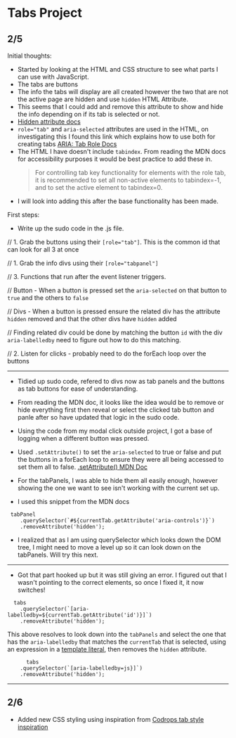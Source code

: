 # Tabs Project

## 2/5

Initial thoughts:

- Started by looking at the HTML and CSS structure to see what parts I can use with JavaScript.
- The tabs are buttons
- The info the tabs will display are all created however the two that are not the active page are hidden and use `hidden` HTML Attribute.
- This seems that I could add and remove this attribute to show and hide the info depending on if its tab is selected or not.
- [Hidden attribute docs](https://developer.mozilla.org/en-US/docs/Web/HTML/Global_attributes/hidden)
- `role="tab"` and `aria-selected` attributes are used in the HTML, on investigating this I found this link which explains how to use both for creating tabs [ARIA: Tab Role Docs](https://developer.mozilla.org/en-US/docs/Web/Accessibility/ARIA/Roles/Tab_Role)
- The HTML I have doesn't include `tabindex`. From reading the MDN docs for accessibility purposes it would be best practice to add these in.
  > For controlling tab key functionality for elements with the role tab, it is recommended to set all non-active elements to tabindex=-1, and to set the active element to tabindex=0.
- I will look into adding this after the base functionality has been made.

First steps:

- Write up the sudo code in the .js file.

// 1. Grab the buttons using their `[role="tab"]`. This is the common id that can look for all 3 at once

// 1. Grab the info divs using their `[role="tabpanel"]`

// 3. Functions that run after the event listener triggers.

// Button - When a button is pressed set the `aria-selected` on that button to `true` and the others to `false`

// Divs - When a button is pressed ensure the related div has the attribute `hidden` removed and that the other divs have `hidden` added

// Finding related div could be done by matching the button `id` with the div `aria-labelledby` need to figure out how to do this matching.

// 2. Listen for clicks - probably need to do the forEach loop over the buttons

---

- Tidied up sudo code, refered to divs now as tab panels and the buttons as tab buttons for ease of understanding.

- From reading the MDN doc, it looks like the idea would be to remove or hide everything first then reveal or select the clicked tab button and panle after so have updated that logic in the sudo code.

- Using the code from my modal click outside project, I got a base of logging when a different button was pressed.

- Used `.setAttribute()` to set the `aria-selected` to true or false and put the buttons in a forEach loop to ensure they were all being accessed to set them all to false. [.setAttribute() MDN Doc](https://developer.mozilla.org/en-US/docs/Web/API/Element/setAttribute)

- For the tabPanels, I was able to hide them all easily enough, however showing the one we want to see isn't working with the current set up.

- I used this snippet from the MDN docs

```
 tabPanel
    .querySelector(`#${currentTab.getAttribute('aria-controls')}`)
    .removeAttribute('hidden');

```

- I realized that as I am using querySelector which looks down the DOM tree, I might need to move a level up so it can look down on the tabPanels. Will try this next.

---

- Got that part hooked up but it was still giving an error. I figured out that I wasn't pointing to the correct elements, so once I fixed it, it now switches!

```
  tabs
    .querySelector(`[aria-labelledby=${currentTab.getAttribute('id')}]`)
    .removeAttribute('hidden');
```

This above resolves to look down into the `tabPanels` and select the one that has the `aria-labelledby` that matches the `currentTab` that is selected, using an expression in a [template literal](https://css-tricks.com/template-literals/), then removes the `hidden` attribute.

```
      tabs
    .querySelector(`[aria-labelledby=js}]`)
    .removeAttribute('hidden');

```

---

## 2/6

- Added new CSS styling using inspiration from [Codrops tab style inspiration](https://tympanus.net/Development/TabStylesInspiration/)
